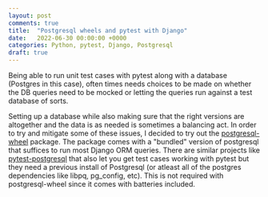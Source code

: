 ```yaml
---
layout: post
comments: true
title:  "Postgresql wheels and pytest with Django"
date:   2022-06-30 00:00:00 +0000
categories: Python, pytest, Django, Postgresql
draft: true
---
```


Being able to run unit test cases with pytest along with a database (Postgres in this case), often times needs choices to be made on whether the DB queries need to be mocked or letting the queries run against a test database of sorts.

Setting up a database while also making sure that the right versions are altogether and the data is as needed is sometimes a balancing act. In order to try and mitigate some of these issues, I decided to try out the [postgresql-wheel](https://github.com/michelp/postgresql-wheel) package. The package comes with a "bundled" version of postgresql that suffices to run most Django ORM queries. There are similar projects like [pytest-postgresql](https://github.com/ClearcodeHQ/pytest-postgresql) that also let you get test cases working with pytest but they need a previous install of Postgresql (or atleast all of the postgres dependencies like libpq, pg_config, etc). This is not required with postgresql-wheel since it comes with batteries included.

